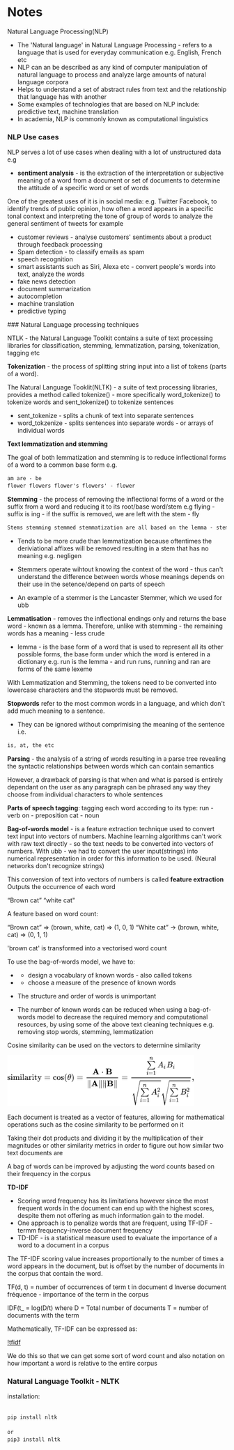 # Notes 

Natural Language Processing(NLP)

* The 'Natural language' in Natural Language Processing - refers to a language that is used for everyday communication e.g. English, French
etc
* NLP can an be described as any kind of computer manipulation of natural language to process and analyze large amounts of natural language corpora
* Helps to understand a set of abstract rules from text and the relationship that language has with another
* Some examples of technologies that are based on NLP include:  predictive text, machine translation 
* In academia, NLP is commonly known as computational linguistics

### NLP Use cases

NLP serves a lot of use cases when dealing with a lot of unstructured data
e.g 
* **sentiment analysis** -  is the extraction of the interpretation or subjective meaning of a word from a document or set of documents to determine the attitude of a specific word or set of words

One of the greatest uses of it is in social media: e.g. Twitter Facebook, to identify trends of public opinion, how often a word appears in a specific tonal context and interpreting the tone of group of words to analyze the general sentiment of tweets for example
* customer reviews - analyse customers' sentiments about a product through feedback processing
* Spam detection -  to classify emails as spam
* speech recognition
* smart assistants such as Siri, Alexa etc - convert people's words into text, analyze the words
* fake news detection
* document summarization
* autocompletion
* machine translation
* predictive typing

### Natural Language processing techniques

NTLK - the Natural Language Toolkit contains a suite of text processing libraries for classification, stemming, lemmatization, parsing, tokenization, tagging etc

**Tokenization** - the process of splitting string input into a list of tokens (parts of a word).

The Natural Language Tooklit(NLTK) - a suite of text processing libraries, provides a method called tokenize() - more specifically word_tokenize() to tokenize words and sent_tokenize() to tokenize sentences
* sent_tokenize  - splits a chunk of text into separate sentences
* word_tokzenize  - splits sentences into separate words - or arrays of individual words

**Text lemmatization and stemming**

The goal of both lemmatization and stemming is to reduce inflectional forms of a word to a common base form e.g.
```html
am are - be
flower flowers flower's flowers' - flower
```

**Stemming** - the process of removing the inflectional forms of a word or the suffix from a word and reducing it to its root/base word/stem 
e.g flying - suffix is ing - if the suffix is removed, we are left with the stem - fly
```html
Stems stemming stemmed stemmatization are all based on the lemma - stem
```
* Tends to be more crude than lemmatization because oftentimes the deriviational affixes will be removed resulting in a stem that has no meaning e.g. negligen

* Stemmers operate wihtout knowing the context of the word - thus can't understand the difference between words whose meanings depends on their use in the setence/depend on parts of speech
* An example of a stemmer is the Lancaster Stemmer, which we used for ubb

**Lemmatisation** - removes the inflectional endings only and returns the base word - known as a lemma.
Therefore, unlike with stemming - the remaining words has a meaning - less crude
* lemma - is the base form of a word that is used to represent all its other possible forms, the base form under which the word is entered in a dictionary e.g.
run is the lemma - and run runs, running and ran are forms of the same lexeme


With Lemmatization and Stemming, the tokens need to be converted into lowercase characters and the stopwords must be removed. 

**Stopwords** refer to the most common words in a language, and which don't add much meaning to a sentence. 
* They can be ignored without comprimising the meaning of the sentence i.e. 
```html
is, at, the etc
```

**Parsing** -  the analysis of a string of words resulting in a parse tree revealing the syntactic relationships between words which can contain semantics

However, a drawback of parsing is that when and what is parsed is entirely dependant on the user as any paragraph can be phrased any way they choose from individual characters to whole sentences

**Parts of speech tagging**: tagging each word according to its type:
run - verb
on - preposition
cat - noun

**Bag-of-words model** - is a feature extraction technique used to convert text input into vectors of numbers.
Machine learning algorithms can't work with raw text directly - so the text needs to be converted into vectors of numbers.
With ubb - we had to convert the user input(strings) into numerical representation in order for this information to be used.
(Neural networks don't recognize strings)

This conversion of text into vectors of numbers is called **feature extraction**
Outputs the occurrence of each word

“Brown cat”
“white cat"

A feature based on word count:

“Brown cat” => (brown, white, cat) => (1, 0, 1)
“White cat”  -> (brown, white, cat) => (0, 1, 1)

'brown cat' is transformed into a vectorised word count

To use the bag-of-words model, we have to:
* - design a vocabulary of known words - also called tokens
* - choose a measure of the presence of known words

* The structure and order of words is unimportant
* The number of known words can be reduced when using a bag-of-words model to decrease the required memory and computational resources, by using 
some of the above text cleaning techniques e.g. removing stop words, stemming, lemmatization 

Cosine similarity can be used on the vectors to determine similarity

![cosinesimilarity](cosinesimilarity.png)

Each document is treated as a vector of features, allowing for mathematical operations such as the cosine similarity to be performed on it

Taking their dot products and dividing it by the multiplication of their magnitudes or other similarity metrics in order to figure out how similar two text documents are

A bag of words can be improved by adjusting the word counts based on their frequency in the corpus 

**TD-IDF**

* Scoring word frequency has its limitations however since the most frequent words in the document can end up with the highest scores, despite them not offering as much information gain to the model.
* One approach is to penalize words that are frequent, using TF-IDF - termm frequency-inverse document frequency
* TD-IDF - is a statistical measure used to evaluate the importance of a word to a document in a corpus

The TF-IDF scoring value increases proportionally to the number of times a word appears in the document, but is offset by the number of documents in the corpus that contain the word.


TF(d, t) = number of occurrences of term t in document d
Inverse document fréquence - importance of the term in the corpus

IDF(t_ = log(D/t) where
D = Total number of documents
T = number of documents with the term


Mathematically, TF-IDF can be expressed as:

[!tfidf](tfidf.png)

We do this so that we can get some sort of word count and also notation on how important a word is relative to the entire corpus


### Natural Language Toolkit - NLTK

installation:
```html

pip install nltk

or
pip3 install nltk

```

